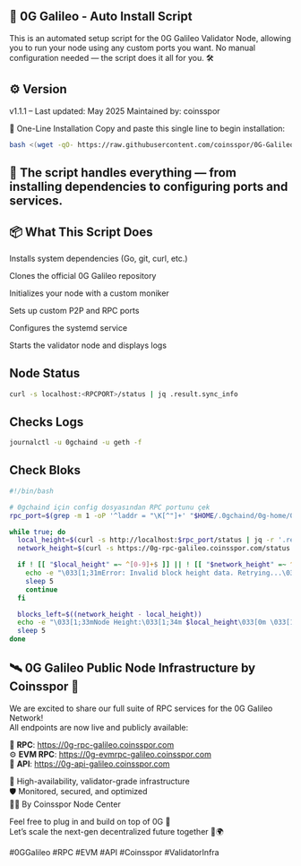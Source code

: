 ## 🚀 0G Galileo - Auto Install Script
This is an automated setup script for the 0G Galileo Validator Node, allowing you to run your node using any custom ports you want.
No manual configuration needed — the script does it all for you. 🛠️

## ⚙️ Version
v1.1.1 – Last updated: May 2025
Maintained by: coinsspor

🧩 One-Line Installation
Copy and paste this single line to begin installation:

```bash
bash <(wget -qO- https://raw.githubusercontent.com/coinsspor/0G-Galileo/main/autoinstal.sh)
```

## 🧠 The script handles everything — from installing dependencies to configuring ports and services.

## 📦 What This Script Does
Installs system dependencies (Go, git, curl, etc.)

Clones the official 0G Galileo repository

Initializes your node with a custom moniker

Sets up custom P2P and RPC ports

Configures the systemd service

Starts the validator node and displays logs

## Node Status

```bash
curl -s localhost:<RPCPORT>/status | jq .result.sync_info
```

## Checks Logs

```bash
journalctl -u 0gchaind -u geth -f
```

## Check Bloks
```bash
#!/bin/bash

# 0gchaind için config dosyasından RPC portunu çek
rpc_port=$(grep -m 1 -oP '^laddr = "\K[^"]+' "$HOME/.0gchaind/0g-home/0gchaind-home/config/config.toml" | cut -d ':' -f 3)

while true; do
  local_height=$(curl -s http://localhost:$rpc_port/status | jq -r '.result.sync_info.latest_block_height')
  network_height=$(curl -s https://0g-rpc-galileo.coinsspor.com/status | jq -r '.result.sync_info.latest_block_height')

  if ! [[ "$local_height" =~ ^[0-9]+$ ]] || ! [[ "$network_height" =~ ^[0-9]+$ ]]; then
    echo -e "\033[1;31mError: Invalid block height data. Retrying...\033[0m"
    sleep 5
    continue
  fi

  blocks_left=$((network_height - local_height))
  echo -e "\033[1;33mNode Height:\033[1;34m $local_height\033[0m \033[1;33m| Network Height:\033[1;36m $network_height\033[0m \033[1;33m| Blocks Left:\033[1;31m $blocks_left\033[0m"
  sleep 5
done
```
## 🛰️ 0G Galileo Public Node Infrastructure by Coinsspor 🚀

We are excited to share our full suite of RPC services for the 0G Galileo Network!  
All endpoints are now live and publicly available:

🔗 **RPC**: https://0g-rpc-galileo.coinsspor.com  
⚙️ **EVM RPC**: https://0g-evmrpc-galileo.coinsspor.com  
📡 **API**: https://0g-api-galileo.coinsspor.com

🧠 High-availability, validator-grade infrastructure  
🛡️ Monitored, secured, and optimized  
🕵️‍♂️ By Coinsspor Node Center 

Feel free to plug in and build on top of 0G 🚀  
Let’s scale the next-gen decentralized future together 🔧🌍

#0GGalileo #RPC #EVM #API #Coinsspor #ValidatorInfra


